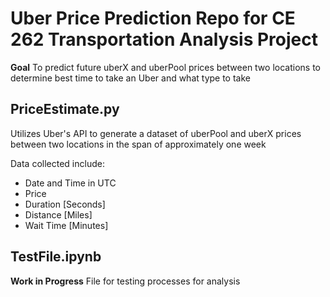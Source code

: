 # Uber Price Prediction Repo for CE 262 Transportation Analysis Project 

**Goal**
To predict future uberX and uberPool prices between two locations to determine best time to take an Uber and what type to take

## PriceEstimate.py
Utilizes Uber's API to generate a dataset of uberPool and uberX prices between two locations in the span of approximately one week

Data collected include:
- Date and Time in UTC
- Price
- Duration [Seconds]
- Distance [Miles]
- Wait Time [Minutes]

## TestFile.ipynb
**Work in Progress**
File for testing processes for analysis

